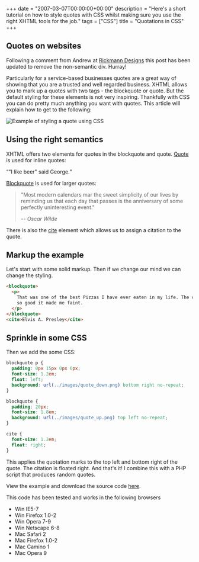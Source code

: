 +++
date = "2007-03-07T00:00:00+00:00"
description = "Here's a short tutorial on how to style quotes with CSS whilst making sure you use the right XHTML tools for the job."
tags = ["CSS"]
title = "Quotations in CSS"
+++

## Quotes on websites

Following a comment from Andrew at [Rickmann Designs][1] this post has been
updated to remove the non-semantic div. Hurray!

Particularly for a service-based businesses quotes are a great way of showing
that you are a trusted and well regarded business. XHTML allows you to mark up a
quotes with two tags - the blockquote or quote. But the default styling for
these elements is not very inspiring. Thankfully with CSS you can do pretty much
anything you want with quotes. This article will explain how to get to the
following:

![Example of styling a quote using CSS][2]

## Using the right semantics

XHTML offers two elements for quotes in the blockquote and quote. [Quote][3] is
used for inline quotes:

<q>"I like beer" said George.</q>

[Blockquote][4] is used for larger quotes:

> "Most modern calendars mar the sweet simplicity of our lives by reminding us
> that each day that passes is the anniversary of some perfectly uninteresting
> event."
>
> -- <cite>Oscar Wilde</cite>

There is also the [cite][5] element which allows us to assign a citation to the
quote.

## Markup the example

Let's start with some solid markup. Then if we change our mind we can change the
styling.

```html
<blockquote>
  <p>
    That was one of the best Pizzas I have ever eaten in my life. The cheese was
    so good it made me faint.
  </p>
</blockquote>
<cite>Elvis A. Presley</cite>
```

## Sprinkle in some CSS

Then we add the some CSS:

```css
blockquote p {
  padding: 0px 15px 0px 0px;
  font-size: 1.2em;
  float: left;
  background: url(../images/quote_down.png) bottom right no-repeat;
}

blockquote {
  padding: 20px;
  font-size: 1.8em;
  background: url(../images/quote_up.png) top left no-repeat;
}

cite {
  font-size: 1.2em;
  float: right;
}
```

This applies the quotation marks to the top left and bottom right of the quote.
The citation is floated right. And that's it! I combine this with a PHP script
that produces random quotes.

View the example and download the source code [here][6].

This code has been tested and works in the following browsers

- Win IE5-7
- Win Firefox 1.0-2
- Win Opera 7-9
- Win Netscape 6-8
- Mac Safari 2
- Mac Firefox 1.0-2
- Mac Camino 1
- Mac Opera 9

[1]: http://www.rickmann-design.co.uk/
[2]: /images/articles/pizza_quote.png
[3]: http://www.w3.org/TR/html4/struct/text.html#edef-Q
[4]: http://www.w3.org/TR/html4/struct/text.html#edef-BLOCKQUOTE
[5]: http://www.w3.org/TR/html4/struct/text.html#edef-CITE
[6]: /examples/quotations-in-css/
